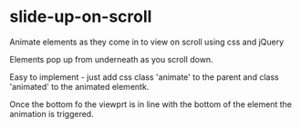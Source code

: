 # slide-up-on-scroll
Animate elements as they come in to view on scroll using css and jQuery

Elements pop up from underneath as you scroll down.

Easy to implement - just add css class 'animate' to the parent and class 'animated' to the animated elementk.

Once the bottom fo the viewprt is in line with the bottom of the element the animation is triggered.